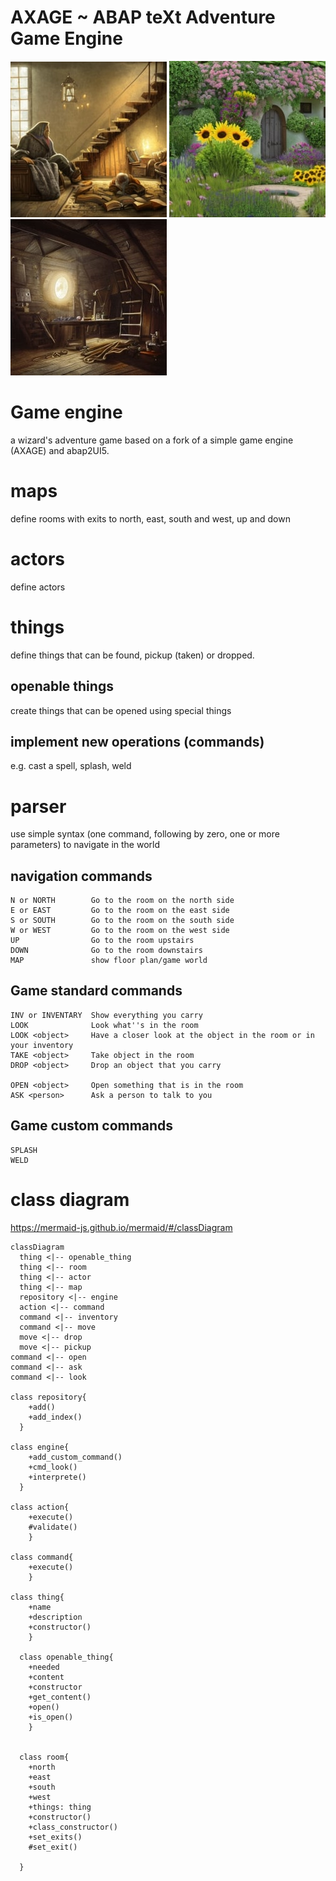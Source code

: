 # AXAGE ~ ABAP teXt Adventure Game Engine
![axage-living](https://github.com/nomssi/axage/blob/main/img/living_room.jpg)
![axage-garden](https://github.com/nomssi/axage/blob/main/img/garden.jpg)
![axage-attic](https://github.com/nomssi/axage/blob/main/img/attic.jpg)

# Game engine
a wizard's adventure game based on a fork of a simple game engine (AXAGE) and abap2UI5. 

# maps
define rooms with exits to north, east, south and west, up and down

# actors
define actors 

# things
define things that can be found, pickup (taken) or dropped.

## openable things
create things that can be opened using special things

## implement new operations (commands)
e.g. cast a spell, splash, weld

# parser
use simple syntax (one command, following by zero, one or more parameters) to navigate in the world

## navigation commands
```
N or NORTH        Go to the room on the north side
E or EAST         Go to the room on the east side
S or SOUTH        Go to the room on the south side
W or WEST         Go to the room on the west side
UP                Go to the room upstairs
DOWN              Go to the room downstairs
MAP               show floor plan/game world
```

## Game standard commands
```
INV or INVENTARY  Show everything you carry
LOOK              Look what''s in the room
LOOK <object>     Have a closer look at the object in the room or in your inventory
TAKE <object>     Take object in the room
DROP <object>     Drop an object that you carry

OPEN <object>     Open something that is in the room
ASK <person>      Ask a person to talk to you
```

## Game custom commands
```
SPLASH
WELD

```

# class diagram

https://mermaid-js.github.io/mermaid/#/classDiagram
    

```mermaid
classDiagram
  thing <|-- openable_thing
  thing <|-- room
  thing <|-- actor
  thing <|-- map
  repository <|-- engine
  action <|-- command
  command <|-- inventory
  command <|-- move
  move <|-- drop
  move <|-- pickup
command <|-- open
command <|-- ask
command <|-- look
      
class repository{   
    +add()
    +add_index()  
  }

class engine{   
    +add_custom_command()
    +cmd_look()      
    +interprete()  
  }

class action{ 
    +execute()
    #validate()
    }

class command{ 
    +execute()
    }

class thing{ 
    +name
    +description 
    +constructor()
    }
    
  class openable_thing{ 
    +needed 
    +content
    +constructor
    +get_content()
    +open()
    +is_open()
    }

  
  class room{
    +north
    +east
    +south
    +west
    +things: thing
    +constructor()
    +class_constructor()
    +set_exits()
    #set_exit()
   
  }
```
